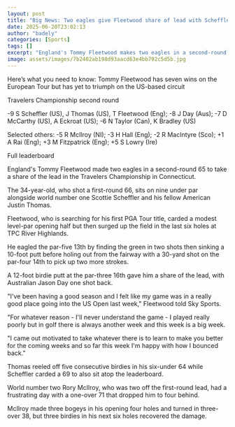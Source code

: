 ```yaml
---
layout: post
title: "Big News: Two eagles give Fleetwood share of lead with Scheffler & Thomas"
date: 2025-06-20T23:02:13
author: "badely"
categories: [Sports]
tags: []
excerpt: "England's Tommy Fleetwood makes two eagles in a second-round 65 to take a share of the lead in the Travelers Championship."
image: assets/images/7b2402ab198d93aacd63e4bb792c5d5b.jpg
---
```


Here’s what you need to know: Tommy Fleetwood has seven wins on the European Tour but has yet to triumph on the US-based circuit

Travelers Championship second round

-9 S Scheffler (US), J Thomas (US), T Fleetwood (Eng); -8 J Day (Aus); -7 D McCarthy (US), A Eckroat (US); -6 N Taylor (Can), K Bradley (US)

Selected others: -5 R McIlroy (NI); -3 H Hall (Eng); -2 R MacIntyre (Sco); +1 A Rai (Eng); +3 M Fitzpatrick (Eng); +5 S Lowry (Ire)

Full leaderboard

England's Tommy Fleetwood made two eagles in a second-round 65 to take a share of the lead in the Travelers Championship in Connecticut.

The 34-year-old, who shot a first-round 66, sits on nine under par alongside world number one Scottie Scheffler and his fellow American Justin Thomas.

Fleetwood, who is searching for his first PGA Tour title, carded a modest level-par opening half but then surged up the field in the last six holes at TPC River Highlands.

He eagled the par-five 13th by finding the green in two shots then sinking a 10-foot putt before holing out from the fairway with a 30-yard shot on the par-four 14th to pick up two more strokes.

A 12-foot birdie putt at the par-three 16th gave him a share of the lead, with Australian Jason Day one shot back.

"I've been having a good season and I felt like my game was in a really good place going into the US Open last week," Fleetwood told Sky Sports.

"For whatever reason - I'll never understand the game - I played really poorly but in golf there is always another week and this week is a big week.

"I came out motivated to take whatever there is to learn to make you better for the coming weeks and so far this week I'm happy with how I bounced back."

Thomas reeled off five consecutive birdies in his six-under 64 while Scheffler carded a 69 to also sit atop the leaderboard.

World number two Rory McIlroy, who was two off the first-round lead, had a frustrating day with a one-over 71 that dropped him to four behind.

McIlroy made three bogeys in his opening four holes and turned in three-over 38, but three birdies in his next six holes recovered the damage.

